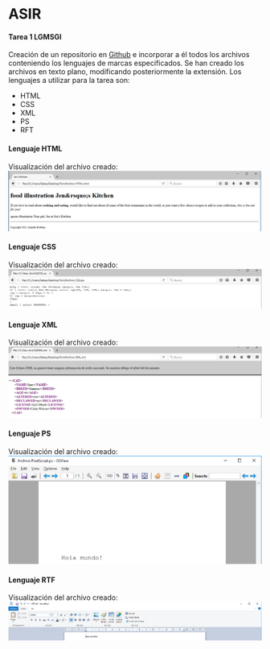 # ASIR
#### Tarea 1 LGMSGI
Creación de un repositorio en [Github](www.github.com) e incorporar a él todos los archivos conteniendo los lenguajes de marcas especificados.
Se han creado los archivos en texto plano, modificando posteriormente la extensión.
Los lenguajes a utilizar para la tarea son:
* HTML
* CSS
* XML
* PS
* RFT

#### Lenguaje HTML
Visualización del archivo creado:
![HTML](html.png)

#### Lenguaje CSS
Visualización del archivo creado:
![HTML](css.png)

#### Lenguaje XML
Visualización del archivo creado:
![HTML](xml.png)

#### Lenguaje PS
Visualización del archivo creado:
![HTML](ps.png)

#### Lenguaje RTF
Visualización del archivo creado:
![HTML](rtf.png)


